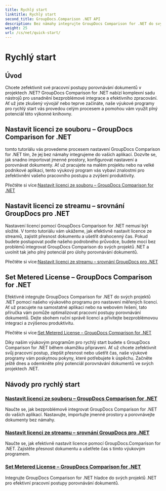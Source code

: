 ```yaml
---
title: Rychlý start
linktitle: Rychlý start
second_title: GroupDocs.Comparison .NET API
description: Bez námahy integrujte GroupDocs Comparison for .NET do svých projektů. Naučte se efektivní metody nastavení licencí pro přesné pracovní postupy porovnávání dokumentů.
weight: 25
url: /cs/net/quick-start/
---
```


# Rychlý start


## Úvod

Chcete zefektivnit své pracovní postupy porovnávání dokumentů v projektech .NET? GroupDocs Comparison for .NET nabízí komplexní sadu nástrojů pro usnadnění bezproblémové integrace a efektivního zpracování. Ať už jste zkušený vývojář nebo teprve začínáte, naše výukové programy pro rychlý start vás provedou celým procesem a pomohou vám využít plný potenciál této výkonné knihovny.

## Nastavit licenci ze souboru – GroupDocs Comparison for .NET

tomto tutoriálu vás provedeme procesem nastavení GroupDocs Comparison for .NET tím, že jej bez námahy integrujeme do vašich aplikací. Dozvíte se, jak snadno importovat jmenné prostory, konfigurovat nastavení a porovnávat dokumenty. Ať už pracujete na malém projektu nebo na velké podnikové aplikaci, tento výukový program vás vybaví znalostmi pro zefektivnění vašeho pracovního postupu a zvýšení produktivity.

 Přečtěte si více:[Nastavit licenci ze souboru – GroupDocs Comparison for .NET](./set-license-from-file/)

## Nastavit licenci ze streamu – srovnání GroupDocs pro .NET

Nastavení licencí pomocí GroupDocs Comparison for .NET nemusí být složité. V tomto tutoriálu vám ukážeme, jak efektivně nastavit licence ze streamů, zajistit přesnost dokumentu a ušetřit drahocenný čas. Pokud budete postupovat podle našeho podrobného průvodce, budete moci bez problémů integrovat GroupDocs Comparison do svých projektů .NET a uvolnit tak jeho plný potenciál pro úlohy porovnávání dokumentů.

 Přečtěte si více:[Nastavit licenci ze streamu – srovnání GroupDocs pro .NET](./set-license-from-stream/)

## Set Metered License – GroupDocs Comparison for .NET

Efektivně integrujte GroupDocs Comparison for .NET do svých projektů .NET pomocí našeho výukového programu pro nastavení měřených licencí. Ať už pracujete na samostatné aplikaci nebo na webovém řešení, tato příručka vám pomůže optimalizovat pracovní postupy porovnávání dokumentů. Dejte sbohem ruční správě licencí a přivítejte bezproblémovou integraci a zvýšenou produktivitu.

 Přečtěte si více:[Set Metered License – GroupDocs Comparison for .NET](./set-metered-license/)

Díky našim výukovým programům pro rychlý start budete s GroupDocs Comparison for .NET během okamžiku připraveni. Ať už chcete zefektivnit svůj pracovní postup, zlepšit přesnost nebo ušetřit čas, naše výukové programy vám poskytnou pokyny, které potřebujete k úspěchu. Začněte ještě dnes a odemkněte plný potenciál porovnávání dokumentů ve svých projektech .NET.
## Návody pro rychlý start
### [Nastavit licenci ze souboru – GroupDocs Comparison for .NET](./set-license-from-file/)
Naučte se, jak bezproblémově integrovat GroupDocs Comparison for .NET do vašich aplikací. Nastavujte, importujte jmenné prostory a porovnávejte dokumenty bez námahy.
### [Nastavit licenci ze streamu – srovnání GroupDocs pro .NET](./set-license-from-stream/)
Naučte se, jak efektivně nastavit licence pomocí GroupDocs.Comparison for .NET. Zajistěte přesnost dokumentu a ušetřete čas s tímto výukovým programem.
### [Set Metered License – GroupDocs Comparison for .NET](./set-metered-license/)
Integrujte GroupDocs Comparison for .NET hladce do svých projektů .NET pro efektivní pracovní postupy porovnávání dokumentů.